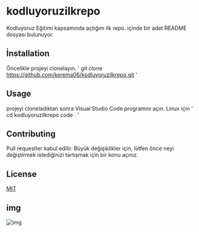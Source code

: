 # kodluyoruzilkrepo
Kodluyoruz Eğitimi kapsamında açtığım ilk repo. içinde bir adet README dosyası bulunuyor.
 
 ## İnstallation
 Öncelikle projeyi clonelayın.
 ' git clone https://github.com/kerema06/kodluyoruzilkrepo.git '
 
 ## Usage
 projeyi cloneladıktan sonra Visual Studio Code programını açın.
 Linux için
' cd kodluyoruzilkrepo
code . '

## Contributing
Pull requestler kabul edilir. Büyük değişiklikler için, lütfen önce neyi değiştirmek istediğinizi tartışmak için bir konu açınız.

## License
[MIT](https://choosealicense.com/licenses/mit/)

## img
![img](https://picsum.photos/id/237/200/300)